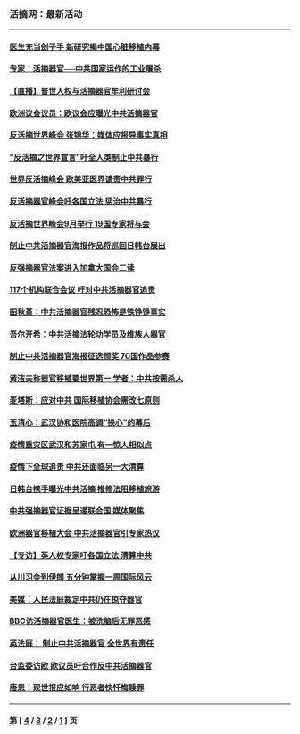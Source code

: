 ### 活摘网：最新活动
---
#### [医生充当刽子手 新研究揭中国心脏移植内幕](../../pages/nf5883/n13772291.md?09140430) 
#### [专家：活摘器官──中共国家运作的工业屠杀](../../pages/nf5883/n13761178.md?09140430) 
#### [【直播】普世人权与活摘器官牟利研讨会](../../pages/nf5883/n13425146.md?09140430) 
#### [欧洲议会议员：欧议会应曝光中共活摘器官](../../pages/nf5883/n13336571.md?09140430) 
#### [反活摘世界峰会 张锦华：媒体应报导事实真相](../../pages/nf5883/n13278502.md?09140430) 
#### [“反活摘之世界宣言”吁全人类制止中共暴行](../../pages/nf5883/n13259730.md?09140430) 
#### [世界反活摘峰会 欧美亚医界谴责中共罪行](../../pages/nf5883/n13253550.md?09140430) 
#### [反活摘器官峰会吁各国立法 惩治中共暴行](../../pages/nf5883/n13245052.md?09140430) 
#### [反活摘世界峰会9月举行 19国专家将与会](../../pages/nf5883/n13201492.md?09140430) 
#### [制止中共活摘器官海报作品将巡回日韩台展出](../../pages/nf5883/n13177791.md?09140430) 
#### [反强摘器官法案进入加拿大国会二读](../../pages/nf5883/n13033450.md?09140430) 
#### [117个机构联合会议 吁对中共活摘器官追责](../../pages/nf5883/n12775087.md?09140430) 
#### [田秋堇：中共活摘器官残忍恐怖是铁铮铮事实](../../pages/nf5883/n12702148.md?09140430) 
#### [吾尔开希：中共活摘法轮功学员及维族人器官](../../pages/nf5883/n12693197.md?09140430) 
#### [制止中共活摘器官海报征选颁奖 70国作品参赛](../../pages/nf5883/n12692050.md?09140430) 
#### [黄洁夫称器官移植要世界第一 学者：中共按需杀人](../../pages/nf5883/n12572329.md?09140430) 
#### [麦塔斯：应对中共 国际移植协会需改七原则](../../pages/nf5883/n12514711.md?09140430) 
#### [玉清心：武汉协和医院高调“换心”的幕后](../../pages/nf5883/n12298730.md?09140430) 
#### [疫情重灾区武汉和苏家屯 有一惊人相似点](../../pages/nf5883/n12150824.md?09140430) 
#### [疫情下全球追责 中共还面临另一大清算](../../pages/nf5883/n12070397.md?09140430) 
#### [日韩台携手曝光中共活摘 推修法阻移植旅游](../../pages/nf5883/n11712046.md?09140430) 
#### [中共强摘器官证据呈递联合国 媒体聚焦](../../pages/nf5883/n11546426.md?09140430) 
#### [欧洲器官移植大会 中共活摘器官引专家热议](../../pages/nf5883/n11539095.md?09140430) 
#### [【专访】英人权专家吁各国立法 清算中共](../../pages/nf5883/n11367315.md?09140430) 
#### [从川习会到伊朗 五分钟掌握一周国际风云](../../pages/nf5883/n11338520.md?09140430) 
#### [美媒：人民法庭裁定中共仍在掠夺器官](../../pages/nf5883/n11334897.md?09140430) 
#### [BBC访活摘器官医生：被洗脑后无罪恶感](../../pages/nf5883/n11335935.md?09140430) 
#### [英法庭： 制止中共活摘器官 全世界有责任](../../pages/nf5883/n11330691.md?09140430) 
#### [台监委访欧 欧议员吁合作反中共活摘器官](../../pages/nf5883/n11109190.md?09140430) 
#### [唐恩：现世报应如响 行恶者快忏悔赎罪](../../pages/nf5883/n11104016.md?09140430) 

---
#### 第 [ [4](./4.md?09140430) / [3](./3.md?09140430) / [2](./2.md?09140430) / [1](./1.md?09140430) ] 页
